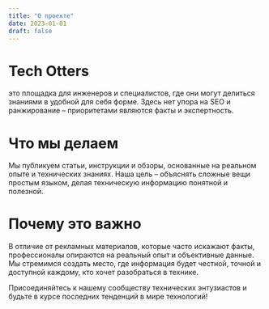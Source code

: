 ```yaml
---
title: "О проекте"
date: 2023-01-01
draft: false
---
```


# Tech Otters

это площадка для инженеров и специалистов, где они могут делиться знаниями в удобной для себя форме. Здесь нет упора на SEO и ранжирование – приоритетами являются факты и экспертность.

# Что мы делаем

Мы публикуем статьи, инструкции и обзоры, основанные на реальном опыте и технических знаниях. Наша цель – объяснять сложные вещи простым языком, делая техническую информацию понятной и полезной.

# Почему это важно

В отличие от рекламных материалов, которые часто искажают факты, профессионалы опираются на реальный опыт и объективные данные. Мы стремимся создать место, где информация будет честной, точной и доступной каждому, кто хочет разобраться в технике.

Присоединяйтесь к нашему сообществу технических энтузиастов и будьте в курсе последних тенденций в мире технологий!

